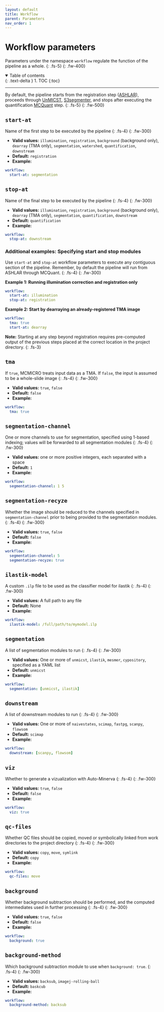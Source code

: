 ```yaml
---
layout: default
title: Workflow
parent: Parameters
nav_order: 1
---
```


# Workflow parameters  
Parameters under the namespace `workflow` regulate the function of the pipeline as a whole. 
{: .fs-5}
{: .fw-400}

<details open markdown="block">
  <summary>
    Table of contents
  </summary>
  {: .text-delta }
1. TOC
{:toc}
</details>

---



By default, the pipeline starts from the registration step ([ASHLAR]({{site.baseurl}}/parameters/core.html#ashlar)), proceeds through [UnMICST]({{site.baseurl}}/parameters/core.html#unmicst), [S3segmenter]({{site.baseurl}}/parameters/core.html#s3segmenter), and stops after executing the quantification [MCQuant]({{site.baseurl}}/parameters/core.html#mcquant) step.
{: .fs-5}
{: .fw-500}


## `start-at` 
Name of the first step to be executed by the pipeline
{: .fs-4}
{: .fw-300}

  * **Valid values:** `illumination`, `registration`, `background` (background only), `dearray` (TMA only), `segmentation`, `watershed`, `quantification`, `downstream`
  * **Default:** `registration`
  * **Example:** 
  
``` yaml
workflow:
  start-at: segmentation
```


## `stop-at`
Name of the final step to be executed by the pipeline
{: .fs-4}
{: .fw-300}

  * **Valid values:** `illumination`, `registration`, `background` (background only), `dearray` (TMA only), `segmentation`, `quantification`, `downstream`
  * **Default:** `quantification`
  * **Example:**

``` yaml
workflow:
  stop-at: downstream
```


### Additional examples: Specifying start and stop modules

Use `start-at` and `stop-at` workflow parameters to execute any contiguous section of the pipeline. Remember, by default the pipeline will run from ASHLAR through MCQuant.
{: .fs-4}
{: .fw-300}

**Example 1: Running illumination correction and registration only**

``` yaml
workflow:
  start-at: illumination
  stop-at: registration
```

**Example 2: Start by dearraying an already-registered TMA image**

``` yaml
workflow:
  tma: true
  start-at: dearray
```

**Note:** Starting at any step beyond registration requires pre-computed output of the previous steps placed at the correct location in the project directory.
{: .fs-3}


## `tma`
  If `true`, MCMICRO treats input data as a TMA. If `false`, the input is assumed to be a whole-slide image
{: .fs-4}
{: .fw-300}

  * **Valid values:** `true`, `false`
  * **Default:** `false`
  * **Example:**

``` yaml
workflow:
  tma: true
```

## `segmentation-channel` 
  One or more channels to use for segmentation, specified using 1-based indexing; values will be forwarded to all segmentation modules
{: .fs-4}
{: .fw-300}

  * **Valid values:** one or more positive integers, each separated with a space
  * **Default:** `1`
  * **Example:**

``` yaml
workflow:
  segmentation-channel: 1 5
```

## `segmentation-recyze` 
  Whether the image should be reduced to the channels specified in `segmentation-channel` prior to being provided to the segmentation modules.
{: .fs-4}
{: .fw-300}

  * **Valid values:** `true`, `false`
  * **Default:** `false`
  * **Example:**

``` yaml
workflow:
  segmentation-channel: 5
  segmentation-recyze: true
```

## `ilastik-model`

  A custom `.ilp` file to be used as the classifier model for ilastik
{: .fs-4}
{: .fw-300}

  * **Valid values:** A full path to any file
  * **Default:** None
  * **Example:** 

``` yaml
workflow:
  ilastik-model: /full/path/to/mymodel.ilp
```

## `segmentation`

  A list of segmentation modules to run
{: .fs-4}
{: .fw-300}

  * **Valid values:** One or more of `unmicst`, `ilastik`, `mesmer`, `cypository`, specified as a YAML list
  * **Default:** `unmicst`
  * **Example:**
  
``` yaml
workflow:
  segmentation: [unmicst, ilastik]
```

## `downstream`

  A list of downstream modules to run
{: .fs-4}
{: .fw-300}

  * **Valid values:** One or more of `naivestates`, `scimap`, `fastpg`, `scanpy`, `flowsom`
  * **Default:** `scimap`
  * **Example:**

``` yaml
workflow:
  downstream: [scanpy, flowsom]
```

## `viz` 

  Whether to generate a vizualization with Auto-Minerva
{: .fs-4}
{: .fw-300}

  * **Valid values:** `true`, `false`
  * **Default:** `false`
  * **Example:** 

``` yaml
workflow:
  viz: true
```

## `qc-files`
  Whether QC files should be copied, moved or symbolically linked from work directories to the project directory
{: .fs-4}
{: .fw-300}

  * **Valid values:** `copy`, `move`, `symlink`
  * **Default:** `copy`
  * **Example:**

``` yaml
workflow:
  qc-files: move
```

## `background`

  Whether background subtraction should be performed, and the computed intermediates used in further processing
{: .fs-4}
{: .fw-300}

  * **Valid values:** `true`, `false`
  * **Default:** `false`
  * **Example:**

``` yaml
workflow:
  background: true
```

## `background-method`

  Which background subtraction module to use when `background: true`. 
{: .fs-4}
{: .fw-300}

  * **Valid values:** `backsub`, `imagej-rolling-ball`
  * **Default:** `baskcub`
  * **Example:**

``` yaml
workflow:
  background-method: backsub
```